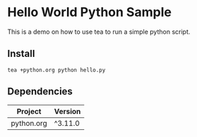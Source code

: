 # Hello World Python Sample

This is a demo on how to use tea to run a simple python script.

## Install
```
tea +python.org python hello.py
```
## Dependencies

| Project     | Version |
|-------------|---------|
| python.org  | ^3.11.0 |
